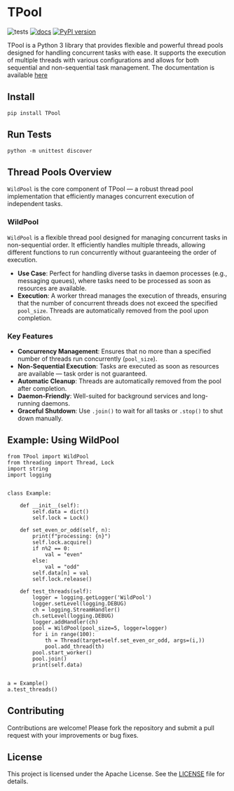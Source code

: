 # TPool

![tests](../../actions/workflows/python-package.yml/badge.svg)
[![docs](../../actions/workflows/sphinx-docs.yml/badge.svg)](https://oeg-upm.github.io/TPool/)
[![PyPI version](https://badge.fury.io/py/TPool.svg)](https://badge.fury.io/py/TPool)

TPool is a Python 3 library that provides flexible and powerful thread pools designed for handling concurrent tasks with ease. It supports the execution of multiple threads with various configurations and allows for both sequential and non-sequential task management.
The documentation is available [here](https://oeg-upm.github.io/TPool/)


## Install
```
pip install TPool
```

## Run Tests
```
python -m unittest discover
```


## Thread Pools Overview 
`WildPool` is the core component of TPool — a robust thread pool implementation that efficiently manages concurrent execution of independent tasks.

### WildPool 
`WildPool` is a flexible thread pool designed for managing concurrent tasks in non-sequential order.
It efficiently handles multiple threads, allowing different functions to run concurrently without guaranteeing the 
order of execution.
* **Use Case**: Perfect for handling diverse tasks in daemon processes (e.g., messaging
queues), where tasks need to be processed as soon as resources are available. 
* **Execution**: A worker thread manages the execution of threads, ensuring that the number of concurrent threads
does not exceed the specified `pool_size`. Threads are automatically removed from the pool upon completion.

###  Key Features
- **Concurrency Management**: Ensures that no more than a specified number of threads run concurrently (`pool_size`).
- **Non-Sequential Execution**: Tasks are executed as soon as resources are available — task order is not guaranteed.
- **Automatic Cleanup**: Threads are automatically removed from the pool after completion.
- **Daemon-Friendly**: Well-suited for background services and long-running daemons.
- **Graceful Shutdown**: Use `.join()` to wait for all tasks or `.stop()` to shut down manually.


## Example: Using WildPool 
```
from TPool import WildPool
from threading import Thread, Lock
import string
import logging


class Example:

    def __init__(self):
        self.data = dict()
        self.lock = Lock()

    def set_even_or_odd(self, n):
        print(f"processing: {n}")
        self.lock.acquire()
        if n%2 == 0:
            val = "even"
        else:
            val = "odd"
        self.data[n] = val
        self.lock.release()

    def test_threads(self):
        logger = logging.getLogger('WildPool')
        logger.setLevel(logging.DEBUG)
        ch = logging.StreamHandler()
        ch.setLevel(logging.DEBUG)
        logger.addHandler(ch)
        pool = WildPool(pool_size=5, logger=logger)
        for i in range(100):
            th = Thread(target=self.set_even_or_odd, args=(i,))
            pool.add_thread(th)
        pool.start_worker()
        pool.join()
        print(self.data)


a = Example()
a.test_threads()

```


## Contributing 
Contributions are welcome! Please fork the repository and submit a pull request with your improvements or bug fixes. 

## License 
This project is licensed under the Apache License. See the [LICENSE](LICENSE) file for details.
